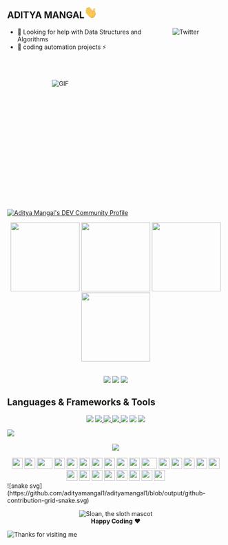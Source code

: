 ## ADITYA MANGAL<img src="https://raw.githubusercontent.com/ABSphreak/ABSphreak/master/gifs/Hi.gif" width="30px">
<a href="https://www.linkedin.com/in/khaydarovakbar/" target="_blank"><img src="https://cdn2.iconfinder.com/data/icons/social-media-2199/64/social_media_isometric_14-linkedin-512.png" height="120px" width="120px" alt="Twitter" align="right"></a>

<img align="right" alt="GIF" src="https://i.stack.imgur.com/NSHyg.gif" width="400" height="300" />

- 🤔 Looking for help with Data Structures and Algorithms
- 🥅 coding automation projects ⚡

<br />
<br />

<a href="https://dev.to/HaydarovAkbar">
  <img src="https://d2fltix0v2e0sb.cloudfront.net/dev-badge.svg" alt="Aditya Mangal's DEV Community Profile" height="30" width="30">
</a>

<p align="center"> <img src="https://octodex.github.com/images/vinyltocat.png" height="160px" width="160px"> <img src="https://octodex.github.com/images/daftpunktocat-thomas.gif" height="160px" width="160px"> <img src="https://octodex.github.com/images/daftpunktocat-guy.gif" height="160px" width="160px"> <img
src="https://octodex.github.com/images/Robotocat.png" height="160px" width="160px"></p>

<p align="center">
<br>
  <img src="https://visitor-badge.laobi.icu/badge?page_id=HaydarovAkbar.Pretty-Readme">
  <img src="https://img.shields.io/badge/Hacktoberfest-2021-blueviolet">
  <img src="https://badges.frapsoft.com/os/v1/open-source.svg?v=103">
  

  <h2>Languages & Frameworks & Tools</h2>

<p align="center">
  <code><img height="50" src="https://www.vectorlogo.zone/logos/ubuntu/ubuntu-ar21.svg"></code>
  <a href="https://en.wikipedia.org/wiki/Python_(programming_language)">
  <code><img src="https://img.shields.io/badge/python%20-%2314354C.svg?&style=for-the-badge&logo=python&logoColor=white"/></code>
  </a>
  <a href="https://en.wikipedia.org/wiki/C_(programming_language)">
  <code><img src="https://img.shields.io/badge/c%20-%2300599C.svg?&style=for-the-badge&logo=c&logoColor=white"/></code>
 
</a>
  
  <a href="https://github.com/HaydarovAkbar">
  <code><img height="50" src="https://www.vectorlogo.zone/logos/github/github-ar21.svg"></code>
  </a>
  <code><img height="50" src="https://www.vectorlogo.zone/logos/w3_html5/w3_html5-ar21.svg"></code>
  <code><img height="50" src="https://upload.wikimedia.org/wikipedia/commons/d/d5/CSS3_logo_and_wordmark.svg"></code>
  <code><img height="50" src="https://www.vectorlogo.zone/logos/javascript/javascript-horizontal.svg"></code>

</p>
</p>

<!-- ![source](https://user-images.githubusercontent.com/68494604/94645884-950ac780-030a-11eb-9c8f-40d9740fc6ad.gif) -->

<img src="https://github-readme-stats.vercel.app/api?username=HaydarovAkbar&&show_icons=true&&theme=radical">  
  
[facebook]: https://www.facebook.com/HardinHaydarov/
[instagram]: https://www.instagram.com/khaydarov_akbar/
[telegram]: https://t.me/HaydarovAkbar/


<p align="center">
<img src="https://github-profile-trophy.vercel.app/?username=HaydarovAkbar&theme=flat&margin-w=15">
</p>

  <div align="center">
    <img src="https://cultofthepartyparrot.com/parrots/hd/githubparrot.gif" width="25" height="25"/>
    <img src="https://cultofthepartyparrot.com/flags/hd/iranparrot.gif" width="25" height="25"/>
    <img src="https://cultofthepartyparrot.com/parrots/asyncparrot.gif" width="36" height="25"/>
    <img src="https://cultofthepartyparrot.com/parrots/exceptionallyfastparrot.gif" width="25" height="25"/>
    <img src="https://cultofthepartyparrot.com/parrots/hd/60fpsparrot.gif" width="25" height="25"/>
    <img src="https://cultofthepartyparrot.com/parrots/hd/jumpingparrot.gif" width="25" height="25"/>
    <img src="https://cultofthepartyparrot.com/parrots/hd/opensourceparrot.gif" width="25" height="25"/>
    <img src="https://cultofthepartyparrot.com/parrots/hd/dealwithitnowparrot.gif" width="25" height="25"/>
    <img src="https://cultofthepartyparrot.com/parrots/hd/hypnoparrotlight.gif" width="25" height="25"/>
    <img src="https://cultofthepartyparrot.com/parrots/databaseparrot.gif" width="25" height="25"/>
    <img src="https://cultofthepartyparrot.com/parrots/fixparrot.gif" width="36" height="25"/>
    <img src="https://cultofthepartyparrot.com/parrots/hd/laptop_parrot.gif" width="25" height="25"/>
    <img src="https://cultofthepartyparrot.com/parrots/hd/spinningparrot.gif" width="25" height="25"/>
    <img src="https://cultofthepartyparrot.com/parrots/hd/levitationparrot.gif" width="25" height="25"/>
    <img src="https://cultofthepartyparrot.com/parrots/hd/meldparrot.gif" width="25" height="25"/>
    <img src="https://cultofthepartyparrot.com/parrots/slomoparrot.gif" width="25" height="25"/>
    <img src="https://cultofthepartyparrot.com/parrots/hd/moonwalkingparrot.gif" width="25" height="25"/>
    <img src="https://cultofthepartyparrot.com/parrots/hd/stableparrot.gif" width="25" height="25"/>
    <img src="https://cultofthepartyparrot.com/parrots/hd/scienceparrot.gif" width="25" height="25"/>
    <img src="https://cultofthepartyparrot.com/parrots/hd/pirateparrot.gif" width="25" height="25"/>
    <img src="https://cultofthepartyparrot.com/parrots/hd/footballparrot.gif" width="25" height="25"/>
    <img src="https://cultofthepartyparrot.com/parrots/hd/illuminatiparrot.gif" width="25" height="25"/>
    <img src="https://cultofthepartyparrot.com/parrots/hd/hypnoparrotdark.gif" width="25" height="25"/>
    <img src="https://cultofthepartyparrot.com/parrots/hd/mustacheparrot.gif" width="25" height="25"/>
</div>
![snake svg](https://github.com/adityamangal1/adityamangal1/blob/output/github-contribution-grid-snake.svg)

<p align="center">
  <img alt="Sloan, the sloth mascot" width="250px" src="https://thepracticaldev.s3.amazonaws.com/uploads/user/profile_image/31047/af153cd6-9994-4a68-83f4-8ddf3e13f0bf.jpg">
  
  <br>
  <strong>Happy Coding</strong> ❤️
</p>

<img height="120" alt="Thanks for visiting me" width="100%" src="https://raw.githubusercontent.com/BrunnerLivio/brunnerlivio/master/images/marquee.svg" />

